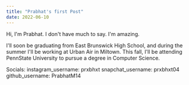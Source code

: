 ```yaml
---
title: "Prabhat's first Post"
date: 2022-06-10
---
```

Hi, I'm Prabhat. I don't have much to say. I'm amazing.

I'll soon be graduating from East Brunswick High School, and during the summer I'll be working at Urban Air in Miltown.
This fall, I'll be attending PennState University to pursue a degree in Computer Science.

Socials:
instagram_username: prxbhxt
snapchat_username: prxbhxt04
github_username: PrabhatM14
